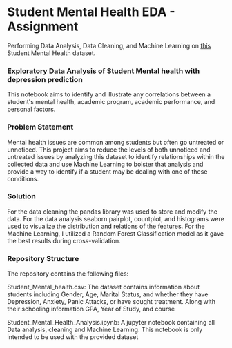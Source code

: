 # Student Mental Health EDA - Assignment
Performing Data Analysis, Data Cleaning, and Machine Learning on [this](https://www.kaggle.com/datasets/shariful07/student-mental-health) Student Mental Health dataset.

### Exploratory Data Analysis of Student Mental health with depression prediction

This notebook aims to identify and illustrate any correlations between a student's mental health, academic program, academic performance, and personal factors.

### Problem Statement

Mental health issues are common among students but often go untreated or unnoticed. This project aims to reduce the levels of both unnoticed and untreated issues by analyzing this dataset to identify relationships within the collected data and use Machine Learning to bolster that analysis and provide a way to identify if a student may be dealing with one of these conditions.

### Solution

For the data cleaning the pandas library was used to store and modify the data. For the data analysis seaborn pairplot, countplot, and histograms were used to visualize the distribution and relations of the features. For the Machine Learning, I utilized a Random Forest Classification model as it gave the best results during cross-validation.

### Repository Structure

The repository contains the following files:

Student_Mental_health.csv: The dataset contains information about students including Gender, Age, Marital Status, and whether they have Depression, Anxiety, Panic Attacks, or have sought treatment. Along with their schooling information GPA, Year of Study, and course

Student_Mental_Health_Analysis.ipynb: A jupyter notebook containing all Data analysis, cleaning and Machine Learning. This notebook is only intended to be used with the provided dataset
